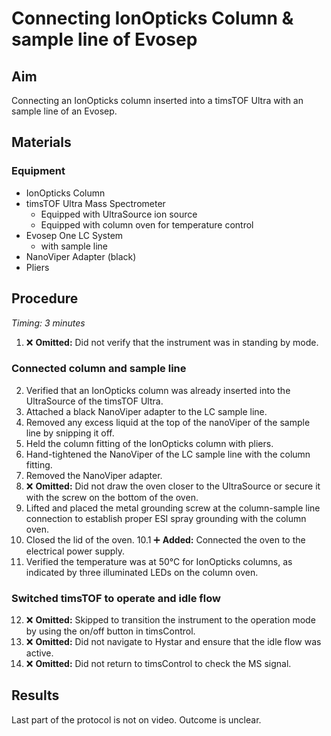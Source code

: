 # Connecting IonOpticks Column & sample line of Evosep

## Aim
Connecting an IonOpticks column inserted into a timsTOF Ultra with an sample line of an Evosep.


## Materials

### Equipment
- IonOpticks Column
- timsTOF Ultra Mass Spectrometer
  - Equipped with UltraSource ion source
  - Equipped with column oven for temperature control
- Evosep One LC System
  - with sample line
- NanoViper Adapter (black)
- Pliers


## Procedure
*Timing: 3 minutes*

1. ❌ **Omitted:** Did not verify that the instrument was in standing by mode.

### Connected column and sample line
2. Verified that an IonOpticks column was already inserted into the UltraSource of the timsTOF Ultra.
3. Attached a black NanoViper adapter to the LC sample line.
4. Removed any excess liquid at the top of the nanoViper of the sample line by snipping it off.
5. Held the column fitting of the IonOpticks column with pliers.
6. Hand-tightened the NanoViper of the LC sample line with the column fitting.
7. Removed the NanoViper adapter.
8. ❌ **Omitted:** Did not draw the oven closer to the UltraSource or secure it with the screw on the bottom of the oven.
9. Lifted and placed the metal grounding screw at the column-sample line connection to establish proper ESI spray grounding with the column oven.
10. Closed the lid of the oven.
10.1 ➕ **Added:** Connected the oven to the electrical power supply.
11. Verified the temperature was at 50°C for IonOpticks columns, as indicated by three illuminated LEDs on the column oven.

### Switched timsTOF to operate and idle flow
12. ❌ **Omitted:** Skipped to transition the instrument to the operation mode by using the on/off button in timsControl.
13. ❌ **Omitted:** Did not navigate to Hystar and ensure that the idle flow was active. 
14. ❌ **Omitted:** Did not return to timsControl to check the MS signal. 


## Results
Last part of the protocol is not on video. Outcome is unclear.

